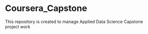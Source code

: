 # Coursera_Capstone
This repository is created to manage Applied Data Science Capstone project work
